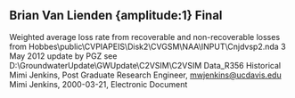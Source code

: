 ## Brian Van Lienden {amplitude:1} Final
Weighted average loss rate from recoverable and non-recoverable losses from Hobbes\public\CVPIAPEIS\Disk2\CVGSM\NAA\INPUT\Cnjdvsp2.nda   3 May 2012 update by PGZ see D:\GroundwaterUpdate\GWUpdate\C2VSIM\C2VSIM Data_R356 Historical
Mimi Jenkins, Post Graduate Research Engineer, mwjenkins@ucdavis.edu
Mimi Jenkins, 2000-03-21, Electronic Document
